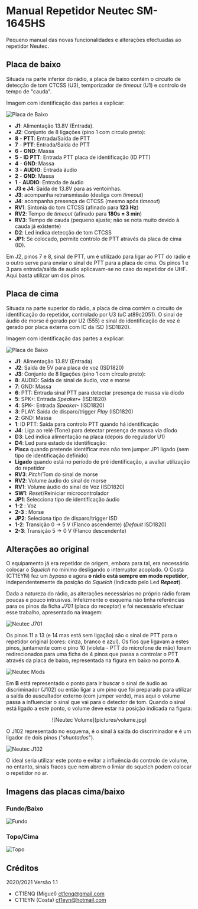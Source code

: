 # Manual Repetidor Neutec SM-1645HS

Pequeno manual das novas funcionalidades e alterações efectuadas ao repetidor
Neutec.

## Placa de baixo

Situada na parte inferior do rádio, a placa de baixo contém o circuito de 
detecção de tom CTCSS (U3), temporizador de *timeout* (U1) e controlo de tempo
de "cauda".

Imagem com identificação das partes a explicar:

![Placa de Baixo](pictures/bottom_silk_all.png)

- **J1**: Alimentação 13.8V (Entrada).
- **J2**: Conjunto de 8 ligações (pino 1 com circulo preto):
 - **8** - **PTT**: Entrada/Saída de PTT
 - **7** - **PTT**: Entrada/Saída de PTT
 - **6** - **GND**: Massa
 - **5** - **ID PTT**: Entrada PTT placa de identificação (ID PTT)
 - **4** - **GND**: Massa
 - **3** - **AUDIO**: Entrada áudio
 - **2** - **GND**: Massa
 - **1** - **AUDIO**: Entrada de áudio
- **J3 e J4**: Saída de 13.8V para as ventoínhas.
 - **J3**: acompanha retransmissão (desliga com *timeout*)
 - **J4**: acompanha presença de CTCSS (mesmo após *timeout*)
- **RV1**: Sintonia do tom CTCSS (afinado para **123 Hz**)
- **RV2**: Tempo de *timeout* (afinado para **180s = 3 min**)
- **RV3**: Tempo de cauda (pequeno ajuste; não se nota muito devido à cauda já 
existente)
- **D2**: Led indica detecção de tom CTCSS
- **JP1**: Se colocado, permite controlo de PTT através da placa de cima (ID).

Em J2, pinos 7 e 8, sinal de PTT, um é utilizado para ligar ao PTT do rádio
e o outro serve para enviar o sinal de PTT para a placa de cima. Os pinos 1 e 3
para entrada/saída de audio aplicavam-se no caso do repetidor de UHF. Aqui basta
utilizar um dos pinos.


## Placa de cima

Situada na parte superior do rádio, a placa de cima contém o circuito de 
identificação do repetidor, controlado por U3 (uC at89c2051). O sinal de áudio
de morse é gerado por U2 (555) e sinal de identificação de voz é gerado por
placa externa com IC da ISD (ISD1820).

Imagem com identificação das partes a explicar:

![Placa de Baixo](pictures/top_silk_all.png)

- **J1**: Alimentação 13.8V (Entrada)
- **J2**: Saída de 5V para placa de voz (ISD1820)
- **J3**: Conjunto de 8 ligações (pino 1 com círculo preto):
 - **8**: AUDIO: Saída de sinal de áudio, voz e morse
 - **7**: GND: Massa
 - **6**: PTT: Entrada sinal PTT para detectar presença de massa via díodo
 - **5**: SPK+: Entrada *Speaker+* (ISD1820)
 - **4**: SPK-: Entrada *Speaker-* (ISD1820)
 - **3**: PLAY: Saída de disparo/trigger *Play* (ISD1820)
 - **2**: GND: Massa
 - **1**: ID PTT: Saída para controlo PTT quando há identificação
- **J4**: Liga ao relé (Tone) para detectar presença de massa via díodo
- **D3**: Led indica alimentação na placa (depois do regulador U1)
- **D4**: Led para estado de identificação:
 - **Pisca** quando pretende identificar mas não tem jumper JP1 ligado (sem
 tipo de identificação definido)
 - **Ligado** quando está no período de pré identificação, a avaliar utilização
 do repetidor
- **RV3**: *Pitch*/Tom do sinal de morse
- **RV2**: Volume áudio do sinal de morse
- **RV1**: Volume áudio do sinal de Voz (ISD1820)
- **SW1**: *Reset*/Reiniciar microcontrolador
- **JP1**: Selecciona tipo de identificação áudio
 - **1-2** : Voz
 - **2-3** : Morse
- **JP2**: Seleciona tipo de disparo/trigger ISD
 - **1-2**: Transição 0 -> 5 V (Flanco ascendente) (*Default* ISD1820)
 - **2-3**: Transição 5 -> 0 V (Flanco descendente)

## Alterações ao original

O equipamento já era repetidor de origem, embora para tal, era necessário
colocar o *Squelch* no mínimo desligando o interruptor acoplado. O Costa (CT1EYN)
fez um *bypass* e agora **o rádio está sempre em modo repetidor**, 
independentemente da posição do *Squelch* (Indicado pelo Led ***Repeat***).

Dada a natureza do rádio, as alterações necessárias no próprio rádio foram
poucas e pouco intrusivas. Infelizmente o esquema não tinha referências para os
pinos da ficha *J701* (placa do receptor) e foi necessário efectuar esse 
trabalho, apresentado na imagem:

![Neutec J701](pictures/s3.png)

Os pinos 11 a 13 (e 14 mas está sem ligação) são o sinal de PTT para o repetidor
original (cores: cinza, branco e azul). Os fios que ligavam a estes pinos, 
juntamente com o pino 10 (violeta - PTT do microfone de mão) foram
redirecionados para uma ficha de 4 pinos que passa a controlar o PTT através da
placa de baixo, representada na figura em baixo no ponto **A**.

![Neutec Mods](pictures/neutec_mods.jpg)

Em **B** está representado o ponto para ir buscar o sinal de áudio ao 
discriminador (J102) ou então ligar a um pino que foi preparado para utilizar a
saída do auscultador externo (com jumper verde), mas aqui o volume passa a
influenciar o sinal que vai para o detector de tom. Quando o sinal está ligado
a este ponto, o volume deve estar na posição indicada na figura:

<center>![Neutec Volume](pictures/volume.jpg)</center>

O J102 representado no esquema, é o sinal à saída do discriminador e é um
ligador de dois pinos ("*shuntados*").

![Neutec J102](pictures/s4.png)

O ideal seria utilizar este ponto e evitar a influência do controlo de volume,
no entanto, sinais fracos que nem abrem o limiar do squelch podem colocar o 
repetidor no ar.

## Imagens das placas cima/baixo

### Fundo/Baixo

![Fundo](pictures/bottom_real.jpg)

### Topo/Cima

![Topo](pictures/top_real.jpg)

## Créditos

2020/2021 Versão 1.1

- CT1ENQ (Miguel) ct1enq@gmail.com
- CT1EYN (Costa) ct1eyn@hotmail.com

## 